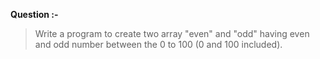 **Question :-**

>Write a program to create two array "even" and "odd" having even and odd number between the 0 to 100 (0 and 100 included).
